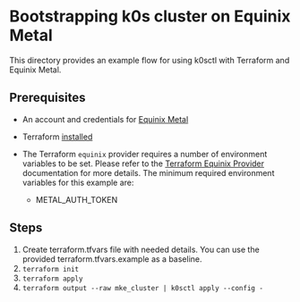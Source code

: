 # Bootstrapping k0s cluster on Equinix Metal

This directory provides an example flow for using k0sctl with Terraform and Equinix Metal.

## Prerequisites

* An account and credentials for [Equinix Metal](https://deploy.equinix.com/)
* Terraform [installed](https://learn.hashicorp.com/terraform/getting-started/install)
* The Terraform `equinix` provider requires a number of environment variables to be set. Please refer to the [Terraform Equinix Provider](https://registry.terraform.io/providers/equinix/equinix/latest/docs) documentation for more details. The minimum required environment variables for this example are:

  * METAL_AUTH_TOKEN

## Steps

1. Create terraform.tfvars file with needed details. You can use the provided terraform.tfvars.example as a baseline.
2. `terraform init`
3. `terraform apply`
4. `terraform output --raw mke_cluster | k0sctl apply --config -`
